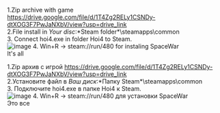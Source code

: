 1.Zip archive with game https://drive.google.com/file/d/1T4Zg2RELy1CSNDy-dtXOG3F7PwJaNXbV/view?usp=drive_link  
2.File install in *Your disc*:\*Steam folder*\steamapps\common  
3. Connect hoi4.exe in folder Hoi4 to Steam.   
![image](https://github.com/QuadrateHead/Instal-HOI4/assets/98948075/da0ff4ac-a6b0-4c58-a3a1-bbf651e15f67)
4. Win+R -> steam://run/480 for instaling SpaceWar  
It's all

1.Zip архив с игрой https://drive.google.com/file/d/1T4Zg2RELy1CSNDy-dtXOG3F7PwJaNXbV/view?usp=drive_link  
2.Установите файл в *Ваш диск*:\*Папку Steam*\steamapps\common  
3. Подключите hoi4.exe в папке Hoi4 к Steam.  
![image](https://github.com/QuadrateHead/Instal-HOI4/assets/98948075/da0ff4ac-a6b0-4c58-a3a1-bbf651e15f67)
4. Win+R -> steam://run/480 для установки SpaceWar  
Это все
